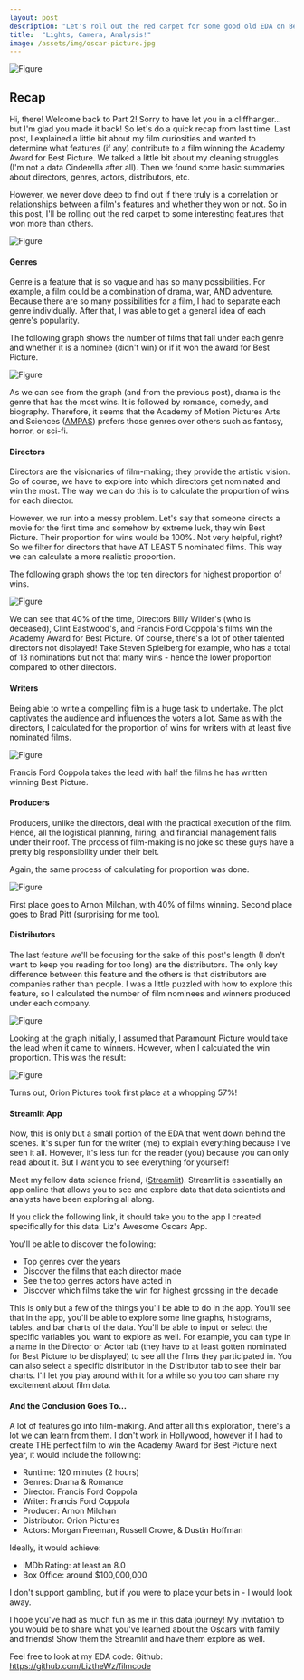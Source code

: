 ```yaml
---
layout: post
description: "Let's roll out the red carpet for some good old EDA on Best Picture winners!"
title:  "Lights, Camera, Analysis!"
image: /assets/img/oscar-picture.jpg
---
```


![Figure]({{site.url}}/{{site.baseurl}}/assets/img/cliffhanger.jpg)

## Recap
Hi, there! Welcome back to Part 2! Sorry to have let you in a cliffhanger... but I'm glad you made it back! So let's do a quick recap from last time. Last post, I explained a little bit about my film curiosities and wanted to determine what features (if any) contribute to a film winning the Academy Award for Best Picture. We talked a little bit about my cleaning struggles (I'm not a data Cinderella after all). Then we found some basic summaries about directors, genres, actors, distributors, etc. 

However, we never dove deep to find out if there truly is a correlation or relationships between a film's features and whether they won or not. So in this post, I'll be rolling out the red carpet to some interesting features that won more than others. 

![Figure]({{site.url}}/{{site.baseurl}}/assets/img/genre.jpg)

#### Genres
Genre is a feature that is so vague and has so many possibilities. For example, a film could be a combination of drama, war, AND adventure. Because there are so many possibilities for a film, I had to separate each genre individually. After that, I was able to get a general idea of each genre's popularity.

The following graph shows the number of films that fall under each genre and whether it is a nominee (didn't win) or if it won the award for Best Picture.

![Figure]({{site.url}}/{{site.baseurl}}/assets/img/genre_counts.png)

As we can see from the graph (and from the previous post), drama is the genre that has the most wins. It is followed by romance, comedy, and biography. Therefore, it seems that the Academy of Motion Pictures Arts and Sciences (<a href="https://www.oscars.org/oscars/voting" target="_blank">AMPAS</a>) prefers those genres over others such as fantasy, horror, or sci-fi.


#### Directors

Directors are the visionaries of film-making; they provide the artistic vision. So of course, we have to explore into which directors get nominated and win the most. The way we can do this is to calculate the proportion of wins for each director.

However, we run into a messy problem. Let's say that someone directs a movie for the first time and somehow by extreme luck, they win Best Picture. Their proportion for wins would be 100%. Not very helpful, right? So we filter for directors that have AT LEAST 5 nominated films. This way we can calculate a more realistic proportion.

The following graph shows the top ten directors for highest proportion of wins.

![Figure]({{site.url}}/{{site.baseurl}}/assets/img/director_proportion.png)

We can see that 40% of the time, Directors Billy Wilder's (who is deceased), Clint Eastwood's, and Francis Ford Coppola's films win the Academy Award for Best Picture. Of course, there's a lot of other talented directors not displayed! Take Steven Spielberg for example, who has a total of 13 nominations but not that many wins - hence the lower proportion compared to other directors.


#### Writers
Being able to write a compelling film is a huge task to undertake. The plot captivates the audience and influences the voters a lot. Same as with the directors, I calculated for the proportion of wins for writers with at least five nominated films.

![Figure]({{site.url}}/{{site.baseurl}}/assets/img/writer_proportion.png)

Francis Ford Coppola takes the lead with half the films he has written winning Best Picture.

#### Producers
Producers, unlike the directors, deal with the practical execution of the film. Hence, all the logistical planning, hiring, and financial management falls under their roof. The process of film-making is no joke so these guys have a pretty big responsibility under their belt.

Again, the same process of calculating for proportion was done.

![Figure]({{site.url}}/{{site.baseurl}}/assets/img/producer_proportion.png)

First place goes to Arnon Milchan, with 40% of films winning. Second place goes to Brad Pitt (surprising for me too).

#### Distributors
The last feature we'll be focusing for the sake of this post's length (I don't want to keep you reading for too long) are the distributors. The only key difference between this feature and the others is that distributors are companies rather than people. I was a little puzzled with how to explore this feature, so I calculated the number of film nominees and winners produced under each company.

![Figure]({{site.url}}/{{site.baseurl}}/assets/img/distributor_counts.png)

Looking at the graph initially, I assumed that Paramount Picture would take the lead when it came to winners. However, when I calculated the win proportion. This was the result:

![Figure]({{site.url}}/{{site.baseurl}}/assets/img/distributor_proportion.png)

Turns out, Orion Pictures took first place at a whopping 57%!

#### Streamlit App
Now, this is only but a small portion of the EDA that went down behind the scenes. It's super fun for the writer (me) to explain everything because I've seen it all. However, it's less fun for the reader (you) because you can only read about it. But I want you to see everything for yourself!

Meet my fellow data science friend, (<a href="https://blog.streamlit.io/streamlit-101-python-data-app/" target="_blank">Streamlit</a>). Streamlit is essentially an app online that allows you to see and explore data that data scientists and analysts have been exploring all along. 

If you click the following link, it should take you to the app I created specifically for this data: Liz's Awesome Oscars App.

You'll be able to discover the following:
- Top genres over the years
- Discover the films that each director made
- See the top genres actors have acted in
- Discover which films take the win for highest grossing in the decade

This is only but a few of the things you'll be able to do in the app. You'll see that in the app, you'll be able to explore some line graphs, histograms, tables, and bar charts of the data. You'll be able to input or select the specific variables you want to explore as well. For example, you can type in a name in the Director or Actor tab (they have to at least gotten nominated for Best Picture to be displayed) to see all the films they participated in. You can also select a specific distributor in the Distributor tab to see their bar charts. I'll let you play around with it for a while so you too can share my excitement about film data.

#### And the Conclusion Goes To...
A lot of features go into film-making. And after all this exploration, there's a lot we can learn from them. I don't work in Hollywood, however if I had to create THE perfect film to win the Academy Award for Best Picture next year, it would include the following:

- Runtime: 120 minutes (2 hours)
- Genres: Drama & Romance
- Director: Francis Ford Coppola
- Writer: Francis Ford Coppola
- Producer: Arnon Milchan
- Distributor: Orion Pictures
- Actors: Morgan Freeman, Russell Crowe, & Dustin Hoffman

Ideally, it would achieve:
- IMDb Rating: at least an 8.0
- Box Office: around $100,000,000

I don't support gambling, but if you were to place your bets in - I would look away. 

I hope you've had as much fun as me in this data journey! My invitation to you would be to share what you've learned about the Oscars with family and friends! Show them the Streamlit and have them explore as well. 

Feel free to look at my EDA code:
Github: https://github.com/LiztheWz/filmcode
